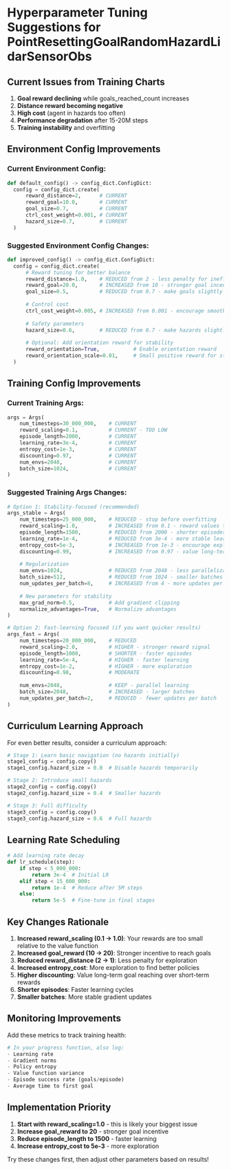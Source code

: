 # Hyperparameter Tuning Suggestions for PointResettingGoalRandomHazardLidarSensorObs

## Current Issues from Training Charts

1. **Goal reward declining** while goals_reached_count increases
2. **Distance reward becoming negative** 
3. **High cost** (agent in hazards too often)
4. **Performance degradation** after 15-20M steps
5. **Training instability** and overfitting

## Environment Config Improvements

### Current Environment Config:
```python
def default_config() -> config_dict.ConfigDict:
  config = config_dict.create(
      reward_distance=2,      # CURRENT
      reward_goal=10.0,       # CURRENT  
      goal_size=0.7,          # CURRENT
      ctrl_cost_weight=0.001, # CURRENT
      hazard_size=0.7,        # CURRENT
  )
```

### Suggested Environment Config Changes:

```python
def improved_config() -> config_dict.ConfigDict:
  config = config_dict.create(
      # Reward tuning for better balance
      reward_distance=1.0,    # REDUCED from 2 - less penalty for inefficient paths
      reward_goal=20.0,       # INCREASED from 10 - stronger goal incentive
      goal_size=0.5,          # REDUCED from 0.7 - make goals slightly harder to encourage precision
      
      # Control cost
      ctrl_cost_weight=0.005, # INCREASED from 0.001 - encourage smoother actions
      
      # Safety parameters  
      hazard_size=0.6,        # REDUCED from 0.7 - make hazards slightly smaller for easier navigation
      
      # Optional: Add orientation reward for stability
      reward_orientation=True,           # Enable orientation reward
      reward_orientation_scale=0.01,     # Small positive reward for staying upright
  )
```

## Training Config Improvements

### Current Training Args:
```python
args = Args(
    num_timesteps=30_000_000,    # CURRENT
    reward_scaling=0.1,          # CURRENT - TOO LOW
    episode_length=2000,         # CURRENT
    learning_rate=3e-4,          # CURRENT  
    entropy_cost=1e-3,           # CURRENT
    discounting=0.97,            # CURRENT
    num_envs=2048,               # CURRENT
    batch_size=1024,             # CURRENT
)
```

### Suggested Training Args Changes:

```python
# Option 1: Stability-focused (recommended)
args_stable = Args(
    num_timesteps=25_000_000,    # REDUCED - stop before overfitting
    reward_scaling=1.0,          # INCREASED from 0.1 - reward values too small
    episode_length=1500,         # REDUCED from 2000 - shorter episodes for faster learning
    learning_rate=1e-4,          # REDUCED from 3e-4 - more stable learning  
    entropy_cost=5e-3,           # INCREASED from 1e-3 - encourage exploration
    discounting=0.99,            # INCREASED from 0.97 - value long-term rewards more
    
    # Regularization
    num_envs=1024,               # REDUCED from 2048 - less parallelization, more stable
    batch_size=512,              # REDUCED from 1024 - smaller batches for stability
    num_updates_per_batch=8,     # INCREASED from 4 - more updates per batch
    
    # New parameters for stability
    max_grad_norm=0.5,           # Add gradient clipping
    normalize_advantages=True,   # Normalize advantages
)

# Option 2: Fast-learning focused (if you want quicker results)
args_fast = Args(
    num_timesteps=20_000_000,    # REDUCED 
    reward_scaling=2.0,          # HIGHER - stronger reward signal
    episode_length=1000,         # SHORTER - faster episodes
    learning_rate=5e-4,          # HIGHER - faster learning
    entropy_cost=1e-2,           # HIGHER - more exploration
    discounting=0.98,            # MODERATE
    
    num_envs=2048,               # KEEP - parallel learning
    batch_size=2048,             # INCREASED - larger batches
    num_updates_per_batch=2,     # REDUCED - fewer updates per batch
)
```

## Curriculum Learning Approach

For even better results, consider a curriculum approach:

```python
# Stage 1: Learn basic navigation (no hazards initially)
stage1_config = config.copy()
stage1_config.hazard_size = 0.0  # Disable hazards temporarily

# Stage 2: Introduce small hazards  
stage2_config = config.copy()
stage2_config.hazard_size = 0.4  # Smaller hazards

# Stage 3: Full difficulty
stage3_config = config.copy()
stage3_config.hazard_size = 0.6  # Full hazards
```

## Learning Rate Scheduling

```python
# Add learning rate decay
def lr_schedule(step):
    if step < 5_000_000:
        return 3e-4  # Initial LR
    elif step < 15_000_000:
        return 1e-4  # Reduce after 5M steps
    else:
        return 5e-5  # Fine-tune in final stages
```

## Key Changes Rationale

1. **Increased reward_scaling (0.1 → 1.0)**: Your rewards are too small relative to the value function
2. **Increased goal_reward (10 → 20)**: Stronger incentive to reach goals
3. **Reduced reward_distance (2 → 1)**: Less penalty for exploration
4. **Increased entropy_cost**: More exploration to find better policies
5. **Higher discounting**: Value long-term goal reaching over short-term rewards
6. **Shorter episodes**: Faster learning cycles
7. **Smaller batches**: More stable gradient updates

## Monitoring Improvements

Add these metrics to track training health:

```python
# In your progress function, also log:
- Learning rate
- Gradient norms  
- Policy entropy
- Value function variance
- Episode success rate (goals/episode)
- Average time to first goal
```

## Implementation Priority

1. **Start with reward_scaling=1.0** - this is likely your biggest issue
2. **Increase goal_reward to 20** - stronger goal incentive  
3. **Reduce episode_length to 1500** - faster learning
4. **Increase entropy_cost to 5e-3** - more exploration

Try these changes first, then adjust other parameters based on results! 